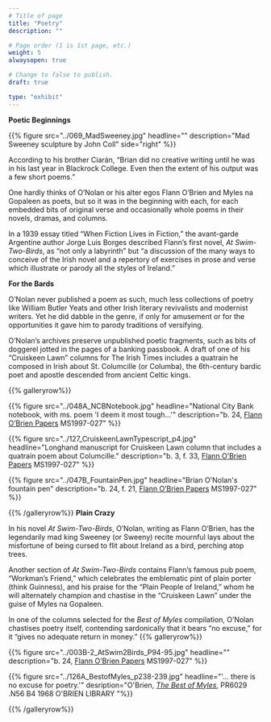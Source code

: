 ```yaml
---
# Title of page
title: "Poetry"
description: ""

# Page order (1 is 1st page, etc.)
weight: 5
alwaysopen: true

# Change to false to publish.
draft: true

type: "exhibit"
---
```

**Poetic Beginnings**

{{% figure src="../069_MadSweeney.jpg"
           headline=""
           description="Mad Sweeney sculpture by John Coll"
           side="right" %}}


According to his brother Ciarán, “Brian did no creative writing until he was in his last year in Blackrock College. Even then the extent of his output was a few short poems.”

One hardly thinks of O’Nolan or his alter egos Flann O’Brien and Myles na Gopaleen as poets, but so it was in the beginning with each, for each embedded bits of original verse and occasionally whole poems in their novels, dramas, and columns.

In a 1939 essay titled “When Fiction Lives in Fiction,” the avant-garde Argentine author Jorge Luis Borges described Flann’s first novel, *At Swim-Two-Birds*, as “not only a labyrinth” but “a discussion of the many ways to conceive of the Irish novel and a repertory of exercises in prose and verse which illustrate or parody all the styles of Ireland.”

**For the Bards**

O’Nolan never published a poem as such, much less collections of poetry like William Butler Yeats and other Irish literary revivalists and modernist writers. Yet he did dabble in the genre, if only for amusement or for the opportunities it gave him to parody traditions of versifying.

O’Nolan’s archives preserve unpublished poetic fragments, such as bits of doggerel jotted in the pages of a banking passbook. A draft of one of his “Cruiskeen Lawn” columns for The Irish Times includes a quatrain he composed in Irish about St. Columcille (or Columba), the 6th-century bardic poet and apostle descended from ancient Celtic kings.

{{% galleryrow%}}

{{% figure src="../048A_NCBNotebook.jpg" headline="National City Bank notebook, with ms. poem 'I deem it most tough...'"
description="b. 24, [Flann O’Brien Papers](https://bc-primo.hosted.exlibrisgroup.com/primo-explore/fulldisplay?docid=ALMA-BC21332671220001021&context=L&vid=bclib_new&search_scope=bcl&tab=bcl_only&lang=en_US) MS1997-027"
%}}

{{% figure src="../127_CruiskeenLawnTypescript_p4.jpg" headline="Longhand manuscript for Cruiskeen Lawn column that includes a quatrain poem about Columcille."
description="b. 3, f. 33, [Flann O’Brien Papers](https://bc-primo.hosted.exlibrisgroup.com/primo-explore/fulldisplay?docid=ALMA-BC21332671220001021&context=L&vid=bclib_new&search_scope=bcl&tab=bcl_only&lang=en_US) MS1997-027"
%}}

{{% figure src="../047B_FountainPen.jpg" headline="Brian O'Nolan's fountain pen"
description="b. 24, f. 21, [Flann O’Brien Papers](https://bc-primo.hosted.exlibrisgroup.com/primo-explore/fulldisplay?docid=ALMA-BC21332671220001021&context=L&vid=bclib_new&search_scope=bcl&tab=bcl_only&lang=en_US) MS1997-027"
%}}

{{% /galleryrow%}}
**Plain Crazy**

In his novel *At Swim-Two-Birds*, O’Nolan, writing as Flann O’Brien, has the legendarily mad king Sweeney (or Sweeny) recite mournful lays about the misfortune of being cursed to flit about Ireland as a bird, perching atop trees.

Another section of *At Swim-Two-Birds* contains Flann’s famous pub poem, “Workman’s Friend,” which celebrates the emblematic pint of plain porter (think Guinness), and his praise for the “Plain People of Ireland,” whom he will alternately champion and chastise in the “Cruiskeen Lawn” under the guise of Myles na Gopaleen.

In one of the columns selected for the *Best of Myles* compilation, O’Nolan chastises poetry itself, contending sardonically that it bears “no excuse,” for it “gives no adequate return in money.”
{{% galleryrow%}}

{{% figure src="../003B-2_AtSwim2Birds_P94-95.jpg" headline=""
description="b. 24, [Flann O’Brien Papers](https://bc-primo.hosted.exlibrisgroup.com/primo-explore/fulldisplay?docid=ALMA-BC21332671220001021&context=L&vid=bclib_new&search_scope=bcl&tab=bcl_only&lang=en_US) MS1997-027"
%}}

{{% figure src="../126A_BestofMyles_p238-239.jpg" headline="'... there is no excuse for poetry.'"
desription="O'Brien, [*The Best of Myles*](https://bc-primo.hosted.exlibrisgroup.com/primo-explore/fulldisplay?docid=ALMA-BC21332439120001021&context=L&vid=bclib_new&search_scope=bcl&tab=bcl_only&lang=en_US), PR6029 .N56 B4 1968 O'BRIEN LIBRARY "%}}

{{% /galleryrow%}}
